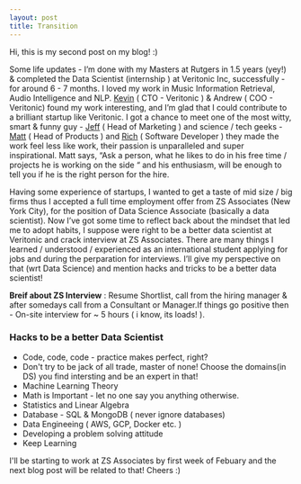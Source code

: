 ```yaml
---
layout: post
title: Transition 
---
```


Hi, this is my second post on my blog! :) 

Some life updates - I’m done with my Masters at Rutgers in 1.5 years (yey!) & completed the Data Scientist (internship ) at Veritonic Inc, successfully - for around 6 - 7 months. I loved my work in Music Information Retrieval, Audio Intelligence and NLP. [Kevin](https://falicon.com/) ( CTO - Veritonic ) & Andrew ( COO - Veritonic) found my work interesting, and I’m glad that I could contribute to a brilliant startup like Veritonic. I got a chance to meet one of the most witty, smart & funny guy - [Jeff](https://www.linkedin.com/in/jeffreyspiro/) ( Head of Marketing ) and science / tech geeks - [Matt](https://www.mattgagliano.com/) ( Head of Products ) and [Rich](https://www.richinfante.com/) ( Software Developer ) they made the work feel less like work, their passion is unparalleled and super inspirational. Matt says, “Ask a person, what he likes to do in his free time / projects he is working on the side “ and his enthusiasm, will be enough to tell you if he is the right person for the hire.

Having some experience of startups, I wanted to get a taste of mid size / big firms thus I accepted a full time employment offer from ZS Associates (New York City), for the position of Data Science Associate (basically a data scientist). Now I’ve got some time to reflect back about the mindset that led me to adopt habits, I suppose were right to be a better data scientist at Veritonic and crack interview at ZS Associates. There are many things I learned / understood / experienced as an international student applying for jobs and during the perparation for interviews. I’ll give my perspective on that (wrt Data Science) and mention hacks and tricks to be a better data scientist!


**Breif about ZS Interview** : Resume Shortlist, call from the hiring manager & after somedays call from a Consultant or Manager.If things go positive then - On-site interview for ~ 5 hours ( i know, its loads! ). 


### Hacks to be a better Data Scientist 

- Code, code, code - practice makes perfect, right? 
- Don't try to be jack of all trade, master of none! Choose the domains(in DS) you find intersting and be an expert in that!  
- Machine Learning Theory 
- Math is Important - let no one say you anything otherwise. 
- Statistics and Linear Algebra  
- Database - SQL & MongoDB ( never ignore databases) 
- Data Engineeing ( AWS, GCP, Docker etc. ) 
- Developing a problem solving attitude
- Keep Learning

I'll be starting to work at ZS Associates by first week of Febuary and the next blog post will be related to that! Cheers :)  
